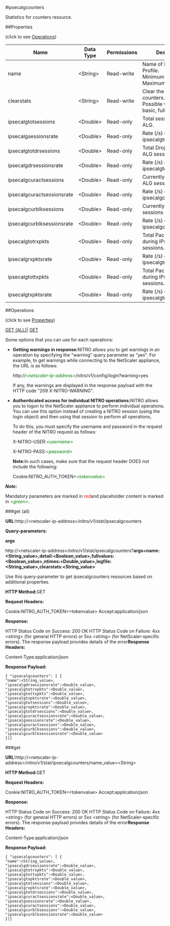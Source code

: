 #ipsecalgcounters

Statistics for counters resource.


##Properties 
<span>(click to see [Operations](#opera))</span>


<table><thead><tr><th>Name</th><th>Data Type</th><th>Permissions</th><th>Description</th></tr></thead><tbody><tr><td>name</td><td>&lt;String></td><td>Read-write</td><td>Name of IPSec ALG Profile.<br>Minimum length = 1<br>Maximum length = 32</td></tr><tr><td>clearstats</td><td>&lt;String></td><td>Read-write</td><td>Clear the statsistics / counters.<br>Possible values = basic, full</td></tr><tr><td>ipsecalgtotsessions</td><td>&lt;Double></td><td>Read-only</td><td>Total session for IPSec ALG.</td></tr><tr><td>ipsecalgsessionsrate</td><td>&lt;Double></td><td>Read-only</td><td>Rate (/s) counter for ipsecalgtotsessions</td></tr><tr><td>ipsecalgtotdrsessions</td><td>&lt;Double></td><td>Read-only</td><td>Total Dropped IPsec ALG sessions.</td></tr><tr><td>ipsecalgdrsessionsrate</td><td>&lt;Double></td><td>Read-only</td><td>Rate (/s) counter for ipsecalgtotdrsessions</td></tr><tr><td>ipsecalgcuractsessions</td><td>&lt;Double></td><td>Read-only</td><td>Currently active IPsec ALG sessions.</td></tr><tr><td>ipsecalgcuractsessionsrate</td><td>&lt;Double></td><td>Read-only</td><td>Rate (/s) counter for ipsecalgcuractsessions</td></tr><tr><td>ipsecalgcurblksessions</td><td>&lt;Double></td><td>Read-only</td><td>Currently blocked sessions on ESP Gate.</td></tr><tr><td>ipsecalgcurblksessionsrate</td><td>&lt;Double></td><td>Read-only</td><td>Rate (/s) counter for ipsecalgcurblksessions</td></tr><tr><td>ipsecalgtotrxpkts</td><td>&lt;Double></td><td>Read-only</td><td>Total Packets received during IPsec ALG sessions.</td></tr><tr><td>ipsecalgrxpktsrate</td><td>&lt;Double></td><td>Read-only</td><td>Rate (/s) counter for ipsecalgtotrxpkts</td></tr><tr><td>ipsecalgtottxpkts</td><td>&lt;Double></td><td>Read-only</td><td>Total Packets sent during IPsec ALG sessions.</td></tr><tr><td>ipsecalgtxpktsrate</td><td>&lt;Double></td><td>Read-only</td><td>Rate (/s) counter for ipsecalgtottxpkts</td></tr></tbody></table>
##Operations 
<span>(click to see [Properties](#prope))</span>


[GET (ALL)](#ge)| [GET]()


Some options that you can use for each operations:
<ul><li><p><b>Getting warnings in response:</b>NITRO allows you to get warnings in an operation by specifying the "warning" query parameter as "yes". For example, to get warnings while connecting to the NetScaler appliance, the URL is as follows:</p><p>http://<span style="color:green;font-style:italic;">&lt;netscaler-ip-address&gt;</span>/nitro/v1/config/login?warning=yes</p><p>If any, the warnings are displayed in the response payload with the HTTP code "209 X-NITRO-WARNING".</p></li><li><p><b>Authenticated access for individual NITRO operations:</b>NITRO allows you to logon to the NetScaler appliance to perform individual operations. You can use this option instead of creating a NITRO session (using the login object) and then using that session to perform all operations,</p><p>To do this, you must specify the username and password in the request header of the NITRO request as follows:</p><p>X-NITRO-USER:<span style="color:green;font-style:italic;">&lt;username&gt;</span></p><p>X-NITRO-PASS:<span style="color:green;font-style:italic;">&lt;password&gt;</span></p><p><b>Note:</b>In such cases, make sure that the request header DOES not include the following:</p><p>Cookie:NITRO_AUTH_TOKEN=<span style="color:green;font-style:italic;">&lt;tokenvalue&gt;</span></p></li></ul>



***Note:*** 
Mandatory parameters are marked in <span style="color:#FF0000;">red</span>and placeholder content is marked in <span style="color:green;font-style:italic">&lt;green&gt;</span>.

###get (all)



<b>URL:</b>http://&lt;netscaler-ip-address&gt;/nitro/v1/stat/ipsecalgcounters
<b>Query-parameters:</b>
<b>args</b>
http://&lt;netscaler-ip-address&gt;/nitro/v1/stat/ipsecalgcounters?<b>args=name:&lt;String_value&gt;,detail:&lt;Boolean_value&gt;,fullvalues:&lt;Boolean_value&gt;,ntimes:&lt;Double_value&gt;,logfile:&lt;String_value&gt;,clearstats:&lt;String_value&gt;</b>
Use this query-parameter to get ipsecalgcounters resources based on additional properties.



<b>HTTP Method:</b>GET
<b>Request Headers:</b>

Cookie:NITRO_AUTH_TOKEN=&lt;tokenvalue&gt;Accept:application/json

<b>Response:</b>
HTTP Status Code on Success: 200 OKHTTP Status Code on Failure: 4xx &lt;string&gt; (for general HTTP errors) or 5xx &lt;string&gt; (for NetScaler-specific errors). The response payload provides details of the error<b>Response Headers:</b>

Content-Type:application/json

<b>Response Payload: </b>```{ "ipsecalgcounters": [ {"name":<String_value>,"ipsecalgdrsessionsrate":<Double_value>,"ipsecalgtotrxpkts":<Double_value>,"ipsecalgtottxpkts":<Double_value>,"ipsecalgtxpktsrate":<Double_value>,"ipsecalgtotsessions":<Double_value>,"ipsecalgrxpktsrate":<Double_value>,"ipsecalgtotdrsessions":<Double_value>,"ipsecalgcuractsessionsrate":<Double_value>,"ipsecalgsessionsrate":<Double_value>,"ipsecalgcuractsessions":<Double_value>,"ipsecalgcurblksessions":<Double_value>,"ipsecalgcurblksessionsrate":<Double_value>}]}```



###get



<b>URL:</b>http://&lt;netscaler-ip-address&gt;/nitro/v1/stat/ipsecalgcounters/name_value&gt;&lt;String&gt;
<b>HTTP Method:</b>GET
<b>Request Headers:</b>

Cookie:NITRO_AUTH_TOKEN=&lt;tokenvalue&gt;Accept:application/json

<b>Response:</b>
HTTP Status Code on Success: 200 OKHTTP Status Code on Failure: 4xx &lt;string&gt; (for general HTTP errors) or 5xx &lt;string&gt; (for NetScaler-specific errors). The response payload provides details of the error<b>Response Headers:</b>

Content-Type:application/json

<b>Response Payload: </b>```{ "ipsecalgcounters": [ {"name":<String_value>,"ipsecalgdrsessionsrate":<Double_value>,"ipsecalgtotrxpkts":<Double_value>,"ipsecalgtottxpkts":<Double_value>,"ipsecalgtxpktsrate":<Double_value>,"ipsecalgtotsessions":<Double_value>,"ipsecalgrxpktsrate":<Double_value>,"ipsecalgtotdrsessions":<Double_value>,"ipsecalgcuractsessionsrate":<Double_value>,"ipsecalgsessionsrate":<Double_value>,"ipsecalgcuractsessions":<Double_value>,"ipsecalgcurblksessions":<Double_value>,"ipsecalgcurblksessionsrate":<Double_value>}]}```



